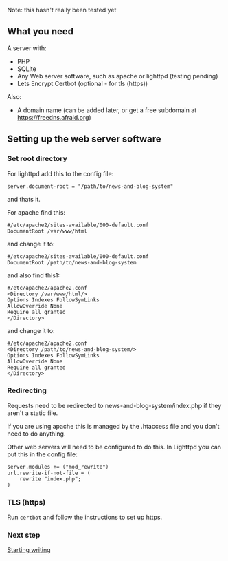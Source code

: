 Note: this hasn't really been tested yet

## What you need
A server with:
  - PHP
  - SQLite
  - Any Web server software, such as apache or lighttpd (testing pending)
  - Lets Encrypt Certbot (optional - for tls (https))

Also:
  - A domain name (can be added later, or get a free subdomain at https://freedns.afraid.org)

## Setting up the web server software
### Set root directory
For lighttpd add this to the config file:
```
server.document-root = "/path/to/news-and-blog-system"
```
and thats it.

For apache find this:
```
#/etc/apache2/sites-available/000-default.conf
DocumentRoot /var/www/html
```
and change it to:
```
#/etc/apache2/sites-available/000-default.conf
DocumentRoot /path/to/news-and-blog-system
```
and also find this1:
```
#/etc/apache2/apache2.conf
<Directory /var/www/html/>
Options Indexes FollowSymLinks
AllowOverride None
Require all granted
</Directory>
```
and change it to:
```
#/etc/apache2/apache2.conf
<Directory /path/to/news-and-blog-system/>
Options Indexes FollowSymLinks
AllowOverride None
Require all granted
</Directory>
```


### Redirecting
Requests need to be redirected to news-and-blog-system/index.php if they aren't a static file.

If you are using apache this is managed by the .htaccess file and you don't need to do anything.

Other web servers will need to be configured to do this. In Lighttpd you can put this in the config file:
``` 
server.modules += ("mod_rewrite")
url.rewrite-if-not-file = (
    rewrite "index.php";
) 
```

### TLS (https)

Run `certbot` and follow the instructions to set up https.

### Next step
[Starting writing](writer/starting.md)
